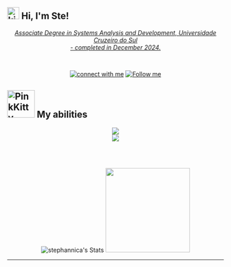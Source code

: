 <h2><a href="https://emoji.gg/emoji/2653-kitty-paw"><img src="https://cdn3.emoji.gg/emojis/2653-kitty-paw.gif" width="28px" height="28px" alt="kitty_paw"></a> Hi, I'm Ste! <a href="https://emoji.gg/emoji/7482-uwucat"></h2>
  
<div align="center" >
  <p>
    <em>
      Associate Degree in Systems Analysis and Development, Universidade Cruzeiro do Sul<br>- completed in December 2024.
    </em>
  </p><br>

[![connect with me](https://img.shields.io/badge/connect%20with%20me-%F0%9F%92%99-ffff?labelColor=0072B1&style=social&link=https://www.linkedin.com/in/stephanni/)](https://www.linkedin.com/in/stephanni/)
[![Follow me](https://img.shields.io/badge/Follow%20me-%E2%99%A5-green?style=social&logo=github&logoColor=000&link=https://github.com/stephannica)](https://github.com/stephannica)
</div>

<h2><a href="https://emoji.gg/emoji/7121-pinkkitty"><img src="https://cdn3.emoji.gg/emojis/7121-pinkkitty.gif" width="64px" height="64px" alt="PinkKitty"></a> My abilities</h2>

<div align="center" >
  <a href="https://skillicons.dev">
    <img src="https://skillicons.dev/icons?i=html,css,tailwind,styledcomponents,python,javascript,typescript,react,vite,nodejs,mysql,postgres" />
    <br>
    <img src="https://skillicons.dev/icons?i=figma,vercel,git,github,vscode" />
  </a>
</div>

<br><br>

<div align="center" >
  
  ![stephannica's Stats](https://github-readme-stats.vercel.app/api?username=stephannica&theme=dark&show_icons=true&hide_border=true&count_private=true&hide_rank=true)
  <img src="https://github-readme-stats.vercel.app/api/top-langs/?username=stephannica&theme=dark&show_icons=true&hide_border=true&layout=compact&card_width=376" height="196px">
</div>


---
